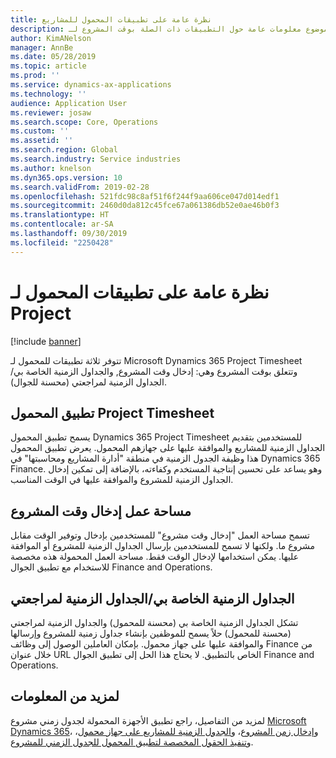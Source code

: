 ```yaml
---
title: نظرة عامة على تطبيقات المحمول للمشاريع
description: يوفر هذا الموضوع معلومات عامة حول التطبيقات ذات الصلة بوقت المشروع لـ Microsoft Dynamics 365 Project Timesheet، وإدخال وقت المشروع، و‏‫الجداول الزمنية الخاصة بي/الجداول الزمنية المتوفرة على جهاز محمول.
author: KimANelson
manager: AnnBe
ms.date: 05/28/2019
ms.topic: article
ms.prod: ''
ms.service: dynamics-ax-applications
ms.technology: ''
audience: Application User
ms.reviewer: josaw
ms.search.scope: Core, Operations
ms.custom: ''
ms.assetid: ''
ms.search.region: Global
ms.search.industry: Service industries
ms.author: knelson
ms.dyn365.ops.version: 10
ms.search.validFrom: 2019-02-28
ms.openlocfilehash: 521fdc98c8af51f6f244f9aa606ce047d014edf1
ms.sourcegitcommit: 2460d0da812c45fce67a061386db52e0ae46b0f3
ms.translationtype: HT
ms.contentlocale: ar-SA
ms.lasthandoff: 09/30/2019
ms.locfileid: "2250428"
---
```

# <a name="project-mobile-applications-overview"></a>نظرة عامة على تطبيقات المحمول لـ Project

[!include [banner](../includes/banner.md)]

تتوفر ثلاثة تطبيقات للمحمول لـ Microsoft Dynamics 365 Project Timesheet وتتعلق بوقت المشروع وهي: إدخال وقت المشروع‬, والجداول الزمنية الخاصة بي/الجداول الزمنية لمراجعتي‬ (محسنة للجوال).

## <a name="project-timesheet-mobile-app"></a>تطبيق المحمول Project Timesheet

يسمح تطبيق المحمول Dynamics 365 Project Timesheet للمستخدمين بتقديم الجداول الزمنية للمشاريع والموافقة عليها على جهازهم المحمول. يعرض تطبيق المحمول هذا وظيفة الجدول الزمنية في منطقة "أدارة المشاريع ومحاسبتها" في Dynamics 365 Finance. وهو يساعد على تحسين إنتاجية المستخدم وكفاءته، بالإضافة إلى تمكين إدخال الجداول الزمنية للمشروع‬‬ والموافقة عليها في الوقت المناسب.‬

## <a name="project-time-entry-workspace"></a>مساحة عمل إدخال وقت المشروع

تسمح مساحة العمل "إدخال وقت مشروع" للمستخدمين بإدخال وتوفير الوقت مقابل مشروع ما. ولكنها لا تسمح للمستخدمين بإرسال الجداول الزمنية للمشروع أو الموافقة عليها. يمكن استخدامها لإدخال الوقت فقط. مساحة العمل المحمولة هذه مخصصة للاستخدام مع تطبيق الجوال Finance and Operations.

## <a name="my-timesheetstimesheets-for-my-review"></a>الجداول الزمنية الخاصة بي/الجداول الزمنية لمراجعتي

تشكل الجداول الزمنية الخاصة بي (محسنة للمحمول) والجداول الزمنية لمراجعتي (محسنة للمحمول) حلاً يسمح للموظفين بإنشاء جداول زمنية للمشروع وإرسالها والموافقة عليها على جهاز محمول. بإمكان العاملين الوصول إلى وظائف Finance من خلال عنوان URL الخاص بالتطبيق. لا يحتاج هذا الحل إلى تطبيق الجوال Finance and Operations.

## <a name="for-more-information"></a>لمزيد من المعلومات

لمزيد من التفاصيل، راجع تطبيق الأجهزة المحمولة لجدول زمني مشروع [Microsoft Dynamics 365](project-timesheet.md)، و[إدخال زمن المشروع]( project-time-entry-mobile-workspace.md)، و[الجدول الزمنية للمشاريع على جهاز محمول‏](Mobile-timesheets.md)، و[تنفيذ الحقول المخصصة لتطبيق المحمول للجدول الزمني للمشروع](custom-fields-mobile.md).
